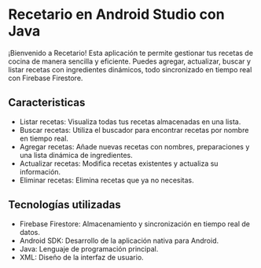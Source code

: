 # Recetario en Android Studio con Java

¡Bienvenido a Recetario! Esta aplicación te permite gestionar tus recetas de cocina de manera sencilla y eficiente. Puedes agregar, actualizar, buscar y listar recetas con ingredientes dinámicos, todo sincronizado en tiempo real con Firebase Firestore.

## Caracteristicas
- Listar recetas: Visualiza todas tus recetas almacenadas en una lista.
- Buscar recetas: Utiliza el buscador para encontrar recetas por nombre en tiempo real.
- Agregar recetas: Añade nuevas recetas con nombres, preparaciones y una lista dinámica de ingredientes.
- Actualizar recetas: Modifica recetas existentes y actualiza su información.
- Eliminar recetas: Elimina recetas que ya no necesitas.

## Tecnologías utilizadas

- Firebase Firestore: Almacenamiento y sincronización en tiempo real de datos.
- Android SDK: Desarrollo de la aplicación nativa para Android.
- Java: Lenguaje de programación principal.
- XML: Diseño de la interfaz de usuario.
